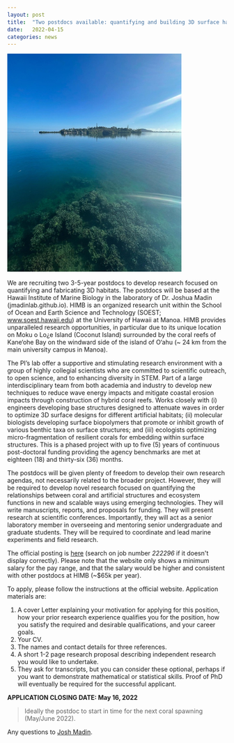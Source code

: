 ```yaml
---
layout: post
title:  "Two postdocs available: quantifying and building 3D surface habitats"
date:   2022-04-15
categories: news
---
```


<img src="/assets/posts/himb.jpeg" width="400"/>

We are recruiting two 3-5-year postdocs to develop research focused on quantifying and fabricating 3D habitats. The postdocs will be based at the Hawaii Institute of Marine Biology in the laboratory of Dr. Joshua Madin (jmadinlab.github.io). HIMB is an organized research unit within the School of Ocean and Earth Science and Technology (SOEST; www.soest.hawaii.edu) at the University of Hawaii at Manoa. HIMB provides unparalleled research opportunities, in particular due to its unique location on Moku o Lo¿e Island (Coconut Island) surrounded by the coral reefs of Kane‘ohe Bay on the windward side of the island of O‘ahu (~ 24 km from the main university campus in Manoa).

The PI’s lab offer a supportive and stimulating research environment with a group of highly collegial scientists who are committed to scientific outreach, to open science, and to enhancing diversity in STEM. Part of a large interdisciplinary team from both academia and industry to develop new techniques to reduce wave energy impacts and mitigate coastal erosion impacts through construction of hybrid coral reefs. Works closely with (i) engineers developing base structures designed to attenuate waves in order to optimize 3D surface designs for different artificial habitats; (ii) molecular biologists developing surface biopolymers that promote or inhibit growth of various benthic taxa on surface structures; and (iii) ecologists optimizing micro-fragmentation of resilient corals for embedding within surface structures. This is a phased project with up to five (5) years of continuous post-doctoral funding providing the agency benchmarks are met at eighteen (18) and thirty-six (36) months.

The postdocs will be given plenty of freedom to develop their own research agendas, not necessarily related to the broader project. However, they will be required to develop novel research focused on quantifying the relationships between coral and artificial structures and ecosystem functions in new and scalable ways using emerging technologies. They will write manuscripts, reports, and proposals for funding.  They will present research at scientific conferences. Importantly, they will act as a senior laboratory member in overseeing and mentoring senior undergraduate and graduate students. They will be required to coordinate and lead marine experiments and field research.

The official posting is [here](https://hcmweb521.rcuh.com/psp/hcmprd_exapp/EMPLOYEE/HRMS/c/HRS_HRAM.HRS_APP_SCHJOB.GBL?Page=HRS_APP_JBPST&Action=U&FOCUS=Applicant&SiteId=3&JobOpeningId=222296&PostingSeq=1
) (search on job number *222296* if it doesn't display correctly). Please note that the website only shows a minimum salary for the pay range, and that the salary would be higher and consistent with other postdocs at HIMB (~$65k per year).

To apply, please follow the instructions at the official website. Application materials are:

1. A cover Letter explaining your motivation for applying for this position, how your prior research experience qualifies you for the position, how you satisfy the required and desirable qualifications, and your career goals.
2. Your CV.
3. The names and contact details for three references.
4. A short 1-2 page research proposal describing independent research you would like to undertake.
5. They ask for transcripts, but you can consider these optional, perhaps if you want to demonstrate mathematical or statistical skills. Proof of PhD will eventually be required for the successful applicant.

**APPLICATION CLOSING DATE: May 16, 2022**

> Ideally the postdoc to start in time for the next coral spawning (May/June 2022).

Any questions to [Josh Madin](mailto:jmadin@hawaii.edu).
